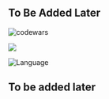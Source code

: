 ## To Be Added Later

![codewars](https://www.codewars.com/users/eliyahukoren/badges/large)


![](https://img.shields.io/github/actions/workflow/status/eliyahukoren/js-algo-sliding-window/actions.yml?label=JS%20Algo%20Sliding%20Window&logo=logo)

![Language](https://img.shields.io/badge/Language-Javascript-coral)

## To be added later
